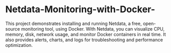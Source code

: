 # Netdata-Monitoring-with-Docker-
This project demonstrates installing and running Netdata, a free, open-source monitoring tool, using Docker. With Netdata, you can visualize CPU, memory, disk, network usage, and monitor Docker containers in real time. It also provides alerts, charts, and logs for troubleshooting and performance optimization.
